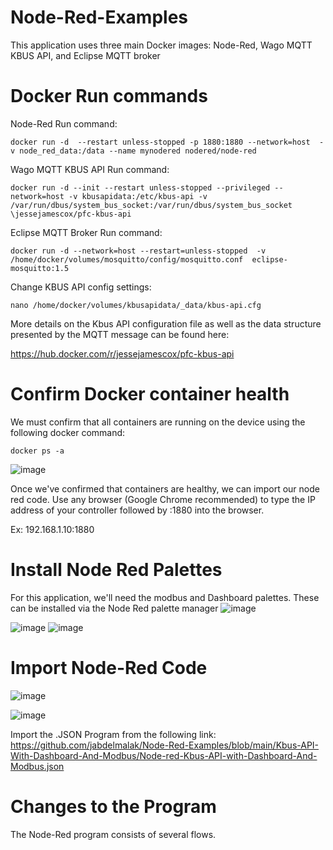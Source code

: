 # Node-Red-Examples
This application uses three main Docker images: Node-Red, Wago MQTT KBUS API, and Eclipse MQTT broker


# Docker Run commands
Node-Red Run command:
```
docker run -d  --restart unless-stopped -p 1880:1880 --network=host  -v node_red_data:/data --name mynodered nodered/node-red
```
Wago MQTT KBUS API Run command:
```
docker run -d --init --restart unless-stopped --privileged --network=host -v kbusapidata:/etc/kbus-api -v /var/run/dbus/system_bus_socket:/var/run/dbus/system_bus_socket \jessejamescox/pfc-kbus-api
```
Eclipse MQTT Broker Run command:
```
docker run -d --network=host --restart=unless-stopped  -v /home/docker/volumes/mosquitto/config/mosquitto.conf  eclipse-mosquitto:1.5
```

Change KBUS API config settings:
```
nano /home/docker/volumes/kbusapidata/_data/kbus-api.cfg
```

More details on the Kbus API configuration file as well as the data structure presented by the MQTT message can be found here:

https://hub.docker.com/r/jessejamescox/pfc-kbus-api

# Confirm Docker container health

We must confirm that all containers are running on the device using the following docker command:
```
docker ps -a 
```
![image](https://user-images.githubusercontent.com/42245728/226682256-49597daa-98d8-4891-8e51-a0c56f6a50d9.png)
 
Once we've confirmed that containers are healthy, we can import our node red code. Use any browser (Google Chrome recommended) to type the IP address of your controller followed by :1880 into the browser. 

Ex: 192.168.1.10:1880

# Install Node Red Palettes
For this application, we'll need the modbus and Dashboard palettes. These can be installed via the Node Red palette manager 
![image](https://user-images.githubusercontent.com/42245728/226686627-73aff31a-a25d-4663-b1c4-686e9c256f0c.png)

![image](https://user-images.githubusercontent.com/42245728/226686501-8a24dfff-23f7-4c2b-8100-afb46c708491.png)
![image](https://user-images.githubusercontent.com/42245728/226686872-5d286c7d-c322-43c6-bc90-b09187f58393.png)


# Import Node-Red Code

![image](https://user-images.githubusercontent.com/42245728/226682888-9f534224-bc77-4359-bba4-53f67d8dd31c.png)

![image](https://user-images.githubusercontent.com/42245728/226684109-c682bddb-5bb1-4d97-ac86-2b1565a04b7b.png)

Import the .JSON Program from the following link:
https://github.com/jabdelmalak/Node-Red-Examples/blob/main/Kbus-API-With-Dashboard-And-Modbus/Node-red-Kbus-API-with-Dashboard-And-Modbus.json

# Changes to the Program

The Node-Red program consists of several flows. 
